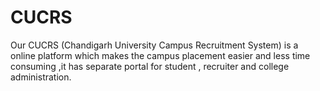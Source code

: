 # CUCRS
Our CUCRS (Chandigarh University Campus Recruitment System) is a online platform which makes the campus placement 
easier and less time consuming ,it has separate portal for student , recruiter and college administration.
